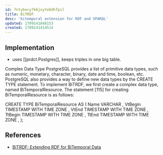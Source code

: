 ```yaml
---
id: 7ntybecy7k6jxyte6dhfpil
title: BiTRDF
desc: 'bitemporal extension for RDF and SPARQL'
updated: 1709141848153
created: 1709141414514
---
```


## Implementation

- uses [[prdct.Postgres]], keeps triples in one big table.

Complex Data Type 
PostgreSQL provides a list of primitive data types, such as numeric, monetary, character, binary, date and time, boolean, etc. PostgreSQL also provides a way to define new data types by the CREATE TYPE statement. To implement BiTRDF, we first create a complex data type, named BiTemporalResource. The statement [115] for creating BiTemporalResource is as follows: 

CREATE TYPE BiTemporalResource AS (
  Name VARCHAR ,
  VtBegin TIMESTAMP WITH TIME ZONE ,
  VtEnd TIMESTAMP WITH TIME ZONE ,
  TtBegin TIMESTAMP WITH TIME ZONE ,
  TtEnd TIMESTAMP WITH TIME ZONE ,
);

## References

-  [BiTRDF: Extending RDF for BiTemporal Data](https://academicworks.cuny.edu/cgi/viewcontent.cgi?article=6041&context=gc_etds)
